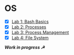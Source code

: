 # OS

- [x] [Lab 1: Bash Basics](https://github.com/el1telordy/OS/tree/master/Lab1)
- [x] [Lab 2: Processes](https://github.com/el1telordy/OS/tree/master/lab2)
- [x] [Lab 3: Process Management](https://github.com/el1telordy/OS/tree/master/Lab3)
- [x] [Lab 4: File System](https://github.com/el1telordy/OS/tree/master/Lab4)

_**Work in progress ☭**_
